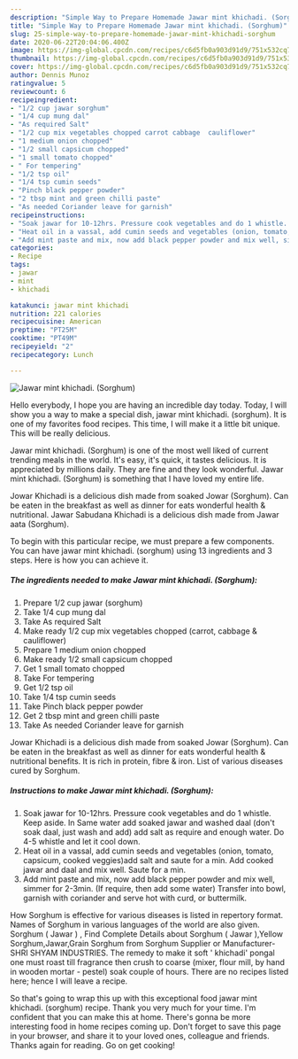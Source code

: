 ```yaml
---
description: "Simple Way to Prepare Homemade Jawar mint khichadi. (Sorghum)"
title: "Simple Way to Prepare Homemade Jawar mint khichadi. (Sorghum)"
slug: 25-simple-way-to-prepare-homemade-jawar-mint-khichadi-sorghum
date: 2020-06-22T20:04:06.400Z
image: https://img-global.cpcdn.com/recipes/c6d5fb0a903d91d9/751x532cq70/jawar-mint-khichadi-sorghum-recipe-main-photo.jpg
thumbnail: https://img-global.cpcdn.com/recipes/c6d5fb0a903d91d9/751x532cq70/jawar-mint-khichadi-sorghum-recipe-main-photo.jpg
cover: https://img-global.cpcdn.com/recipes/c6d5fb0a903d91d9/751x532cq70/jawar-mint-khichadi-sorghum-recipe-main-photo.jpg
author: Dennis Munoz
ratingvalue: 5
reviewcount: 6
recipeingredient:
- "1/2 cup jawar sorghum"
- "1/4 cup mung dal"
- "As required Salt"
- "1/2 cup mix vegetables chopped carrot cabbage  cauliflower"
- "1 medium onion chopped"
- "1/2 small capsicum chopped"
- "1 small tomato chopped"
- " For tempering"
- "1/2 tsp oil"
- "1/4 tsp cumin seeds"
- "Pinch black pepper powder"
- "2 tbsp mint and green chilli paste"
- "As needed Coriander leave for garnish"
recipeinstructions:
- "Soak jawar for 10-12hrs. Pressure cook vegetables and do 1 whistle. Keep aside. In Same water add soaked jawar and washed daal (don&#39;t soak daal, just wash and add) add salt as require and enough water. Do 4-5 whistle and let it cool down."
- "Heat oil in a vassal, add cumin seeds and vegetables (onion, tomato, capsicum, cooked veggies)add salt and saute for a min. Add cooked jawar and daal and mix well. Saute for a min."
- "Add mint paste and mix, now add black pepper powder and mix well, simmer for 2-3min. (If require, then add some water) Transfer into bowl, garnish with coriander and serve hot with curd, or buttermilk."
categories:
- Recipe
tags:
- jawar
- mint
- khichadi

katakunci: jawar mint khichadi 
nutrition: 221 calories
recipecuisine: American
preptime: "PT25M"
cooktime: "PT49M"
recipeyield: "2"
recipecategory: Lunch

---
```



![Jawar mint khichadi. (Sorghum)](https://img-global.cpcdn.com/recipes/c6d5fb0a903d91d9/751x532cq70/jawar-mint-khichadi-sorghum-recipe-main-photo.jpg)

Hello everybody, I hope you are having an incredible day today. Today, I will show you a way to make a special dish, jawar mint khichadi. (sorghum). It is one of my favorites food recipes. This time, I will make it a little bit unique. This will be really delicious.

Jawar mint khichadi. (Sorghum) is one of the most well liked of current trending meals in the world. It's easy, it's quick, it tastes delicious. It is appreciated by millions daily. They are fine and they look wonderful. Jawar mint khichadi. (Sorghum) is something that I have loved my entire life.

Jowar Khichadi is a delicious dish made from soaked Jowar (Sorghum). Can be eaten in the breakfast as well as dinner for eats wonderful health &amp; nutritional. Jawar Sabudana Khichadi is a delicious dish made from Jawar aata (Sorghum).


To begin with this particular recipe, we must prepare a few components. You can have jawar mint khichadi. (sorghum) using 13 ingredients and 3 steps. Here is how you can achieve it.

##### The ingredients needed to make Jawar mint khichadi. (Sorghum):

1. Prepare 1/2 cup jawar (sorghum)
1. Take 1/4 cup mung dal
1. Take As required Salt
1. Make ready 1/2 cup mix vegetables chopped (carrot, cabbage &amp; cauliflower)
1. Prepare 1 medium onion chopped
1. Make ready 1/2 small capsicum chopped
1. Get 1 small tomato chopped
1. Take  For tempering
1. Get 1/2 tsp oil
1. Take 1/4 tsp cumin seeds
1. Take Pinch black pepper powder
1. Get 2 tbsp mint and green chilli paste
1. Take As needed Coriander leave for garnish


Jowar Khichadi is a delicious dish made from soaked Jowar (Sorghum). Can be eaten in the breakfast as well as dinner for eats wonderful health &amp; nutritional benefits. It is rich in protein, fibre &amp; iron. List of various diseases cured by Sorghum. 

##### Instructions to make Jawar mint khichadi. (Sorghum):

1. Soak jawar for 10-12hrs. Pressure cook vegetables and do 1 whistle. Keep aside. In Same water add soaked jawar and washed daal (don&#39;t soak daal, just wash and add) add salt as require and enough water. Do 4-5 whistle and let it cool down.
1. Heat oil in a vassal, add cumin seeds and vegetables (onion, tomato, capsicum, cooked veggies)add salt and saute for a min. Add cooked jawar and daal and mix well. Saute for a min.
1. Add mint paste and mix, now add black pepper powder and mix well, simmer for 2-3min. (If require, then add some water) Transfer into bowl, garnish with coriander and serve hot with curd, or buttermilk.


How Sorghum is effective for various diseases is listed in repertory format. Names of Sorghum in various languages of the world are also given. Sorghum ( Jawar ) , Find Complete Details about Sorghum ( Jawar ),Yellow Sorghum,Jawar,Grain Sorghum from Sorghum Supplier or Manufacturer-SHRI SHYAM INDUSTRIES. The remedy to make it soft &#39; khichadi&#39; pongal one must roast till fragrance then crush to coarse (mixer, flour mill, by hand in wooden mortar - pestel) soak couple of hours. There are no recipes listed here; hence I will leave a recipe. 

So that's going to wrap this up with this exceptional food jawar mint khichadi. (sorghum) recipe. Thank you very much for your time. I'm confident that you can make this at home. There's gonna be more interesting food in home recipes coming up. Don't forget to save this page in your browser, and share it to your loved ones, colleague and friends. Thanks again for reading. Go on get cooking!
